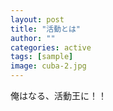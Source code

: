 ```yaml
---
layout: post
title: "活動とは"
author: ""
categories: active
tags: [sample]
image: cuba-2.jpg
---
```


俺はなる、活動王に！！
